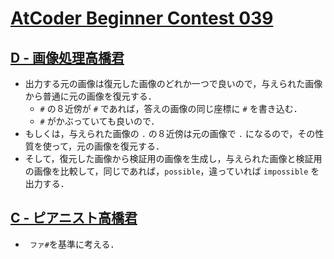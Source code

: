 # [AtCoder Beginner Contest 039](https://atcoder.jp/contests/abc039/tasks)

## [D - 画像処理高橋君](https://atcoder.jp/contests/abc039/tasks/abc039_d)
- 出力する元の画像は復元した画像のどれか一つで良いので，与えられた画像から普通に元の画像を復元する．
	- `#` の８近傍が `#` であれば，答えの画像の同じ座標に `#` を書き込む．
	- `#` がかぶっていても良いので．
- もしくは，与えられた画像の `.` の８近傍は元の画像で `.` になるので，その性質を使って，元の画像を復元する．
- そして，復元した画像から検証用の画像を生成し，与えられた画像と検証用の画像を比較して，同じであれば，`possible`，違っていれば `impossible` を出力する．

## [C - ピアニスト高橋君](https://atcoder.jp/contests/abc039/tasks/abc039_c)
- ` ファ#`を基準に考える．
